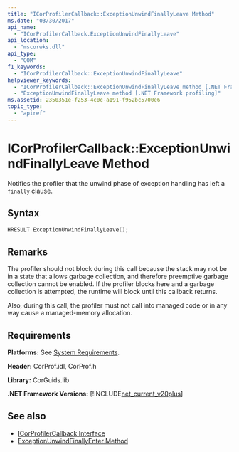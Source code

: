```yaml
---
title: "ICorProfilerCallback::ExceptionUnwindFinallyLeave Method"
ms.date: "03/30/2017"
api_name: 
  - "ICorProfilerCallback.ExceptionUnwindFinallyLeave"
api_location: 
  - "mscorwks.dll"
api_type: 
  - "COM"
f1_keywords: 
  - "ICorProfilerCallback::ExceptionUnwindFinallyLeave"
helpviewer_keywords: 
  - "ICorProfilerCallback::ExceptionUnwindFinallyLeave method [.NET Framework profiling]"
  - "ExceptionUnwindFinallyLeave method [.NET Framework profiling]"
ms.assetid: 2350351e-f253-4c0c-a191-f952bc5700e6
topic_type: 
  - "apiref"
---
```

# ICorProfilerCallback::ExceptionUnwindFinallyLeave Method
Notifies the profiler that the unwind phase of exception handling has left a `finally` clause.  
  
## Syntax  
  
```cpp  
HRESULT ExceptionUnwindFinallyLeave();  
```  
  
## Remarks  
 The profiler should not block during this call because the stack may not be in a state that allows garbage collection, and therefore preemptive garbage collection cannot be enabled. If the profiler blocks here and a garbage collection is attempted, the runtime will block until this callback returns.  
  
 Also, during this call, the profiler must not call into managed code or in any way cause a managed-memory allocation.  
  
## Requirements  
 **Platforms:** See [System Requirements](../../get-started/system-requirements.md).  
  
 **Header:** CorProf.idl, CorProf.h  
  
 **Library:** CorGuids.lib  
  
 **.NET Framework Versions:** [!INCLUDE[net_current_v20plus](../../../../includes/net-current-v20plus-md.md)]  
  
## See also

- [ICorProfilerCallback Interface](icorprofilercallback-interface.md)
- [ExceptionUnwindFinallyEnter Method](icorprofilercallback-exceptionunwindfinallyenter-method.md)
